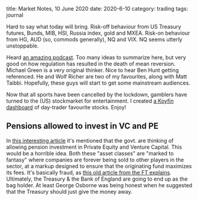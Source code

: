 title: Market Notes, 10 June 2020
date: 2020-6-10
category: trading
tags: journal

Hard to say what today will bring. 
Risk-off behaviour from US Treasury futures, Bunds, MIB, HSI, Russia index, gold and MXEA.
Risk-on behaviour from HG, AUD (so, commods generally), NQ and VIX. NQ seems utterly unstoppable.

Heard [an amazing podcast](https://www.listennotes.com/podcasts/infinite-loops-jim-oshaughnessy-and-jamie-0pvP-4HgE76/).
Too many ideas to summarize here, but very good on how regulation has resulted in the death of mean reversion.
Michael Green is a very original thinker. Nice to hear Ben Hunt getting referenced. He and Wolf Richer are two of my favourites, along with Matt Taibbi. Hopefully, these guys will start to get some mainstream audiences.   

Now that all sports have been cancelled by the lockdown, gamblers have turned to the (US) stockmarket for entertainment.
I created [a Koyfin dashboard](https://www.koyfin.com/myd/5ee0b537c8647bc77bd4d9fb) of day-trader favourite stocks. Enjoy!

## Pensions allowed to invest in VC and PE

In [this interesting article](https://wolfstreet.com/2020/06/10/tsunami-of-unsustainable-business-loans-to-hit-banks-city-of-london-grandees-warn/) it's mentioned that the govt. are thinking of allowing pension investment in Private Equity and Venture Capital. 
This would be a horrible idea. 
Both these "asset classes" are "marked to fantasy" where companies are forever being sold to other players in the sector, at a markup designed to ensure that the originating fund maximizes its fees. It's basically fraud,
as [this old article from the FT explains](https://ftalphaville.ft.com/2016/04/06/2158293/private-equitys-mark-to-make-believe-problem/).
Ultimately, the Treasury & the Bank of England are going to end up as the bag holder.
At least George Osborne was being honest when he suggested that the Treasury should just give the money away.
